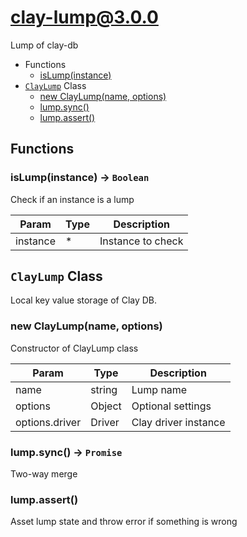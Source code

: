 # clay-lump@3.0.0

Lump of clay-db

+ Functions
  + [isLump(instance)](#clay-lump-function-is-lump)
+ [`ClayLump`](#clay-lump-classes) Class
  + [new ClayLump(name, options)](#clay-lump-classes-clay-lump-constructor)
  + [lump.sync()](#clay-lump-classes-clay-lump-sync)
  + [lump.assert()](#clay-lump-classes-clay-lump-assert)

## Functions

<a class='md-heading-link' name="clay-lump-function-is-lump" ></a>

### isLump(instance) -> `Boolean`

Check if an instance is a lump

| Param | Type | Description |
| ----- | --- | -------- |
| instance | * | Instance to check |



<a class='md-heading-link' name="clay-lump-classes"></a>

## `ClayLump` Class

Local key value storage of Clay DB.




<a class='md-heading-link' name="clay-lump-classes-clay-lump-constructor" ></a>

### new ClayLump(name, options)

Constructor of ClayLump class

| Param | Type | Description |
| ----- | --- | -------- |
| name | string | Lump name |
| options | Object | Optional settings |
| options.driver | Driver | Clay driver instance |


<a class='md-heading-link' name="clay-lump-classes-clay-lump-sync" ></a>

### lump.sync() -> `Promise`

Two-way merge

<a class='md-heading-link' name="clay-lump-classes-clay-lump-assert" ></a>

### lump.assert()

Asset lump state and throw error if something is wrong



